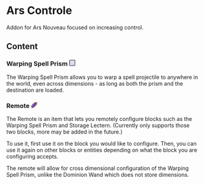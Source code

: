 # Ars Controle

Addon for Ars Nouveau focused on increasing control.

## Content

### Warping Spell Prism ![](https://github.com/Vonr/Ars-Controle/blob/1.20.x/src/main/resources/assets/ars_controle/textures/block/warping_spell_prism.png?raw=true)

The Warping Spell Prism allows you to warp a spell projectile to anywhere in the world, even across dimensions -
as long as both the prism and the destination are loaded.

### Remote ![](https://github.com/Vonr/Ars-Controle/blob/1.20.x/src/main/resources/assets/ars_controle/textures/item/remote.png?raw=true)

The Remote is an item that lets you remotely configure blocks such as the Warping Spell Prism and Storage Lectern.
(Currently only supports those two blocks, more may be added in the future.)

To use it, first use it on the block you would like to configure.
Then, you can use it again on other blocks or entities depending on what the block you are configuring accepts.

The remote will allow for cross dimensional configuration of the Warping Spell Prism, unlike the Dominion Wand
which does not store dimensions.
